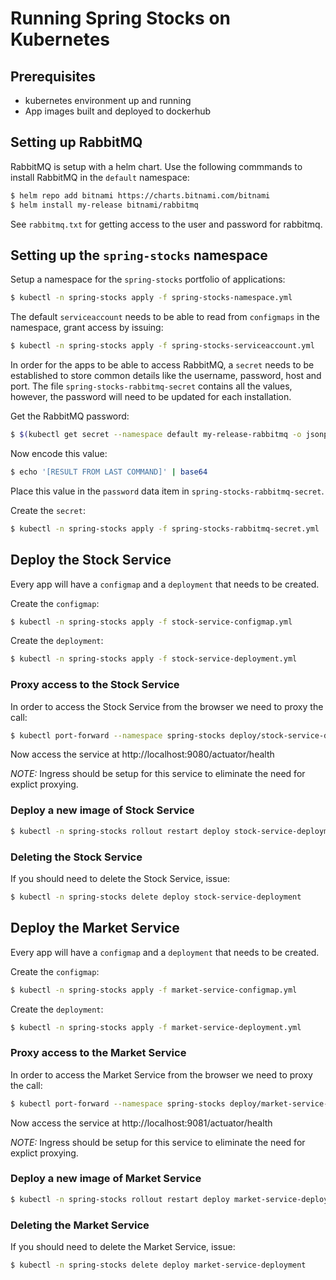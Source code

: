 # Running Spring Stocks on Kubernetes

## Prerequisites
* kubernetes environment up and running
* App images built and deployed to dockerhub

## Setting up RabbitMQ
RabbitMQ is setup with a helm chart. Use the following commmands to install RabbitMQ in the `default` namespace:

```bash
$ helm repo add bitnami https://charts.bitnami.com/bitnami
$ helm install my-release bitnami/rabbitmq
```

See `rabbitmq.txt` for getting access to the user and password for rabbitmq.

## Setting up the `spring-stocks` namespace
Setup a namespace for the `spring-stocks` portfolio of applications:

```bash
$ kubectl -n spring-stocks apply -f spring-stocks-namespace.yml
```

The default `serviceaccount` needs to be able to read from `configmaps` in the namespace, grant access by issuing:

```bash
$ kubectl -n spring-stocks apply -f spring-stocks-serviceaccount.yml
```

In order for the apps to be able to access RabbitMQ, a `secret` needs to be established to store common details like
the username, password, host and port. The file `spring-stocks-rabbitmq-secret` contains all the values, however, the 
password will need to be updated for each installation.

Get the RabbitMQ password:
```bash
$ $(kubectl get secret --namespace default my-release-rabbitmq -o jsonpath="{.data.rabbitmq-erlang-cookie}" | base64 --decode)
```

Now encode this value:
```bash
$ echo '[RESULT FROM LAST COMMAND]' | base64
```

Place this value in the `password` data item in `spring-stocks-rabbitmq-secret`.

Create the `secret`:
```bash
$ kubectl -n spring-stocks apply -f spring-stocks-rabbitmq-secret.yml
```

## Deploy the Stock Service
Every app will have a `configmap` and a `deployment` that needs to be created.

Create the `configmap`:
```bash
$ kubectl -n spring-stocks apply -f stock-service-configmap.yml
```

Create the `deployment`:
```bash
$ kubectl -n spring-stocks apply -f stock-service-deployment.yml
```

### Proxy access to the Stock Service
In order to access the Stock Service from the browser we need to proxy the call:
```bash
$ kubectl port-forward --namespace spring-stocks deploy/stock-service-deployment 9080:8080
```

Now access the service at http://localhost:9080/actuator/health

_NOTE:_ Ingress should be setup for this service to eliminate the need for explict proxying.

### Deploy a new image of Stock Service

```bash
$ kubectl -n spring-stocks rollout restart deploy stock-service-deployment
```

### Deleting the Stock Service
If you should need to delete the Stock Service, issue:
```bash
$ kubectl -n spring-stocks delete deploy stock-service-deployment
```

## Deploy the Market Service
Every app will have a `configmap` and a `deployment` that needs to be created.

Create the `configmap`:
```bash
$ kubectl -n spring-stocks apply -f market-service-configmap.yml
```

Create the `deployment`:
```bash
$ kubectl -n spring-stocks apply -f market-service-deployment.yml
```

### Proxy access to the Market Service
In order to access the Market Service from the browser we need to proxy the call:
```bash
$ kubectl port-forward --namespace spring-stocks deploy/market-service-deployment 9081:8080
```
Now access the service at http://localhost:9081/actuator/health

_NOTE:_ Ingress should be setup for this service to eliminate the need for explict proxying.

### Deploy a new image of Market Service

```bash
$ kubectl -n spring-stocks rollout restart deploy market-service-deployment
```

### Deleting the Market Service
If you should need to delete the Market Service, issue:
```bash
$ kubectl -n spring-stocks delete deploy market-service-deployment
```
